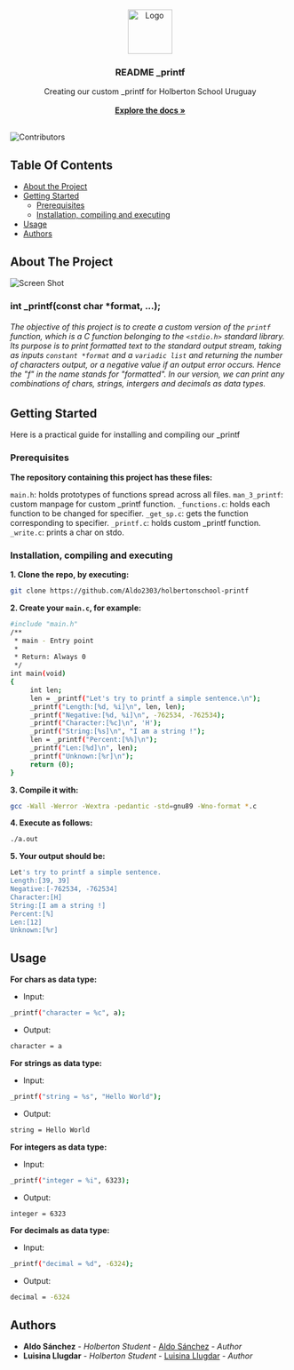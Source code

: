 <br/>
<p align="center">
  <a href="https://github.com/Aldo2303/holbertonschool-printf">
    <img src="https://blog.holbertonschool.com/wp-content/uploads/2020/04/unnamed-2.png" alt="Logo" width="80" height="80">
  </a>

  <h3 align="center">README _printf</h3>

  <p align="center">
    Creating our custom _printf for Holberton School Uruguay
    <br/>
    <br/>
    <a href="https://github.com/Aldo2303/holbertonschool-printf"><strong>Explore the docs »</strong></a>
    <br/>
    <br/>
  </p>
</p>

![Contributors](https://img.shields.io/github/contributors/Aldo2303/holbertonschool-printf?color=dark-green)

## Table Of Contents

* [About the Project](#about-the-project)
* [Getting Started](#getting-started)
  * [Prerequisites](#prerequisites)
  * [Installation, compiling and executing](#installation)
* [Usage](#usage)
* [Authors](#authors)

## About The Project

![Screen Shot](https://upload.wikimedia.org/wikipedia/commons/6/64/Untitled-%E2%80%91-Made-with-FlexClip.gif)

### int _printf(const char *format, ...);
###### The objective of this project is to create a custom version of the ```printf``` function, which is a C function belonging to the ```<stdio.h>``` standard library. Its purpose is to print formatted text to the standard output stream, taking as inputs ```constant *format``` and a ```variadic list``` and returning the number of characters output, or a negative value if an output error occurs. Hence the "f" in the name stands for "formatted". In our version, we can print any combinations of chars, strings, intergers and decimals as data types.

## Getting Started

Here is a practical guide for installing and compiling our _printf

### Prerequisites

<b>The repository containing this project has these files:</b>

```main.h```: holds prototypes of functions spread across all files.
```man_3_printf```: custom manpage for custom _printf function.
```_functions.c```: holds each function to be changed for specifier.
```_get_sp.c```: gets the function corresponding to specifier.
```_printf.c```: holds custom _printf function.
```_write.c```: prints a char on stdo.

### Installation, compiling and executing

<b>1. Clone the repo, by executing: </b>
```sh
git clone https://github.com/Aldo2303/holbertonschool-printf
```
<b>2. Create your ```main.c```, for example: </b>
```sh
#include "main.h"
/**
 * main - Entry point
 *
 * Return: Always 0
 */
int main(void)
{
     int len;
     len = _printf("Let's try to printf a simple sentence.\n");
     _printf("Length:[%d, %i]\n", len, len);
     _printf("Negative:[%d, %i]\n", -762534, -762534);
     _printf("Character:[%c]\n", 'H');
     _printf("String:[%s]\n", "I am a string !");
     len = _printf("Percent:[%%]\n");
     _printf("Len:[%d]\n", len);
     _printf("Unknown:[%r]\n");
     return (0);
}
```
<b>3. Compile it with: </b>
```sh
gcc -Wall -Werror -Wextra -pedantic -std=gnu89 -Wno-format *.c
```
<b>4. Execute as follows: </b>
```sh
./a.out
```
<b>5. Your output should be:</b>
```sh
Let's try to printf a simple sentence.
Length:[39, 39]
Negative:[-762534, -762534]
Character:[H]
String:[I am a string !]
Percent:[%]
Len:[12]
Unknown:[%r]
```

## Usage

<b> For chars as data type: </b>
- Input:  
```sh
_printf("character = %c", a);
```
- Output:
```sh
character = a
```
<b> For strings as data type: </b>
- Input:  
```sh
_printf("string = %s", "Hello World");
```
- Output:
```sh
string = Hello World
```
<b> For integers as data type: </b>
- Input:  
```sh
_printf("integer = %i", 6323);
```
- Output:
```sh
integer = 6323
```
<b> For decimals as data type: </b>
- Input:  
```sh
_printf("decimal = %d", -6324);
```
- Output:
```sh
decimal = -6324
```


## Authors

* **Aldo Sánchez** - *Holberton Student* - [Aldo Sánchez](https://github.com/Aldo2303) - *Author*
* **Luisina Llugdar** - *Holberton Student* - [Luisina Llugdar](https://github.com/LuisinaLlugdar) - *Author*
